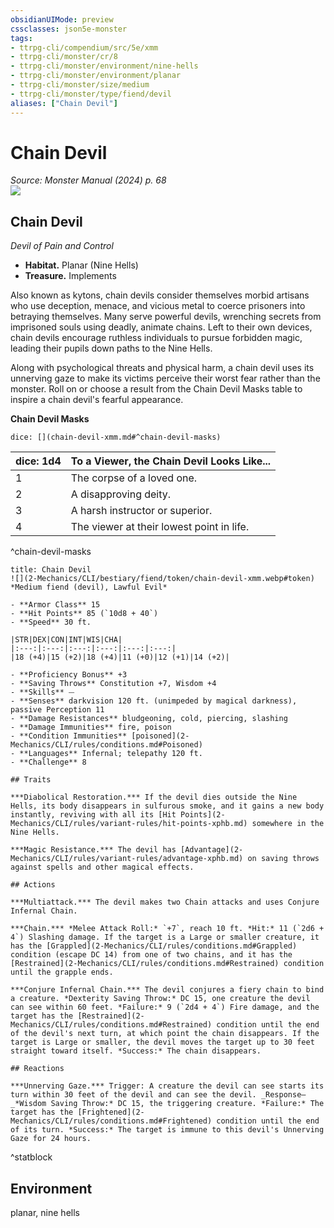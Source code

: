 ```yaml
---
obsidianUIMode: preview
cssclasses: json5e-monster
tags:
- ttrpg-cli/compendium/src/5e/xmm
- ttrpg-cli/monster/cr/8
- ttrpg-cli/monster/environment/nine-hells
- ttrpg-cli/monster/environment/planar
- ttrpg-cli/monster/size/medium
- ttrpg-cli/monster/type/fiend/devil
aliases: ["Chain Devil"]
---
```

# Chain Devil
*Source: Monster Manual (2024) p. 68*  
![](2-Mechanics/CLI/bestiary/fiend/img/chain-devil.webp#right)

## Chain Devil

*Devil of Pain and Control*

- **Habitat.** Planar (Nine Hells)  
- **Treasure.** Implements  

Also known as kytons, chain devils consider themselves morbid artisans who use deception, menace, and vicious metal to coerce prisoners into betraying themselves. Many serve powerful devils, wrenching secrets from imprisoned souls using deadly, animate chains. Left to their own devices, chain devils encourage ruthless individuals to pursue forbidden magic, leading their pupils down paths to the Nine Hells.

Along with psychological threats and physical harm, a chain devil uses its unnerving gaze to make its victims perceive their worst fear rather than the monster. Roll on or choose a result from the Chain Devil Masks table to inspire a chain devil's fearful appearance.

**Chain Devil Masks**

`dice: [](chain-devil-xmm.md#^chain-devil-masks)`

| dice: 1d4 | To a Viewer, the Chain Devil Looks Like... |
|-----------|--------------------------------------------|
| 1 | The corpse of a loved one. |
| 2 | A disapproving deity. |
| 3 | A harsh instructor or superior. |
| 4 | The viewer at their lowest point in life. |
^chain-devil-masks

```ad-statblock
title: Chain Devil
![](2-Mechanics/CLI/bestiary/fiend/token/chain-devil-xmm.webp#token)
*Medium fiend (devil), Lawful Evil*

- **Armor Class** 15 
- **Hit Points** 85 (`10d8 + 40`) 
- **Speed** 30 ft.

|STR|DEX|CON|INT|WIS|CHA|
|:---:|:---:|:---:|:---:|:---:|:---:|
|18 (+4)|15 (+2)|18 (+4)|11 (+0)|12 (+1)|14 (+2)|

- **Proficiency Bonus** +3
- **Saving Throws** Constitution +7, Wisdom +4
- **Skills** ⏤
- **Senses** darkvision 120 ft. (unimpeded by magical darkness), passive Perception 11
- **Damage Resistances** bludgeoning, cold, piercing, slashing
- **Damage Immunities** fire, poison
- **Condition Immunities** [poisoned](2-Mechanics/CLI/rules/conditions.md#Poisoned)
- **Languages** Infernal; telepathy 120 ft.
- **Challenge** 8

## Traits

***Diabolical Restoration.*** If the devil dies outside the Nine Hells, its body disappears in sulfurous smoke, and it gains a new body instantly, reviving with all its [Hit Points](2-Mechanics/CLI/rules/variant-rules/hit-points-xphb.md) somewhere in the Nine Hells.

***Magic Resistance.*** The devil has [Advantage](2-Mechanics/CLI/rules/variant-rules/advantage-xphb.md) on saving throws against spells and other magical effects.

## Actions

***Multiattack.*** The devil makes two Chain attacks and uses Conjure Infernal Chain.

***Chain.*** *Melee Attack Roll:* `+7`, reach 10 ft. *Hit:* 11 (`2d6 + 4`) Slashing damage. If the target is a Large or smaller creature, it has the [Grappled](2-Mechanics/CLI/rules/conditions.md#Grappled) condition (escape DC 14) from one of two chains, and it has the [Restrained](2-Mechanics/CLI/rules/conditions.md#Restrained) condition until the grapple ends.

***Conjure Infernal Chain.*** The devil conjures a fiery chain to bind a creature. *Dexterity Saving Throw:* DC 15, one creature the devil can see within 60 feet. *Failure:* 9 (`2d4 + 4`) Fire damage, and the target has the [Restrained](2-Mechanics/CLI/rules/conditions.md#Restrained) condition until the end of the devil's next turn, at which point the chain disappears. If the target is Large or smaller, the devil moves the target up to 30 feet straight toward itself. *Success:* The chain disappears.

## Reactions

***Unnerving Gaze.*** Trigger: A creature the devil can see starts its turn within 30 feet of the devil and can see the devil. _Response—_*Wisdom Saving Throw:* DC 15, the triggering creature. *Failure:* The target has the [Frightened](2-Mechanics/CLI/rules/conditions.md#Frightened) condition until the end of its turn. *Success:* The target is immune to this devil's Unnerving Gaze for 24 hours.
```
^statblock

## Environment

planar, nine hells